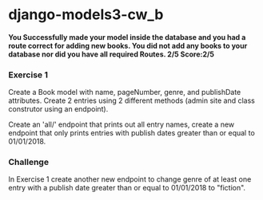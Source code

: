 # django-models3-cw_b
#### You Successfully made your model inside the database and you had a route correct for adding new books. You did not add any books to your database nor did you have all required Routes. 2/5 Score:2/5
### Exercise 1
Create a Book model with name, pageNumber, genre, and publishDate attributes. Create 2 entries using 2 different methods (admin site and class construtor using an endpoint).

Create an 'all/' endpoint that prints out all entry names, create a new endpoint that only prints entries with publish dates greater than or equal to 01/01/2018.

### Challenge
In Exercise 1 create another new endpoint to change genre of at least one entry with a publish date greater than or equal to 01/01/2018 to "fiction".
